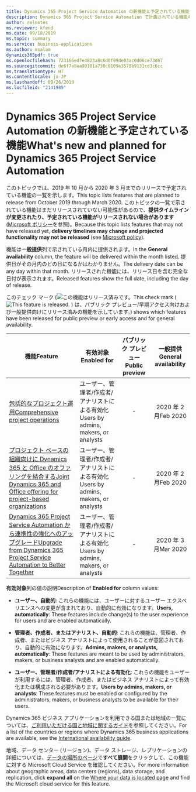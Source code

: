 ```yaml
---
title: Dynamics 365 Project Service Automation の新機能と予定されている機能 (2019 年リリース ウェーブ 2)
description: Dynamics 365 Project Service Automation で計画されている機能の概要。
author: relnotes
ms.reviewer: kfend
ms.date: 09/18/2019
ms.topic: summary
ms.service: business-applications
ms.author: msalam
dynamics365pdf: true
ms.openlocfilehash: 723166ed7e4823a8c6d0f99de03ac0d06ce73d67
ms.sourcegitcommit: de6f7e8aa90101a730c0109e3578b9131cd3c6cc
ms.translationtype: HT
ms.contentlocale: ja-JP
ms.lasthandoff: 09/26/2019
ms.locfileid: "2141989"
---
```

# <a name="whats-new-and-planned-for-dynamics-365-project-service-automation"></a><span data-ttu-id="b080a-103">Dynamics 365 Project Service Automation の新機能と予定されている機能</span><span class="sxs-lookup"><span data-stu-id="b080a-103">What's new and planned for Dynamics 365 Project Service Automation</span></span>

<span data-ttu-id="b080a-104">このトピックでは、2019 年 10 月から 2020 年 3 月までのリリースで予定されている機能の一覧を示します。</span><span class="sxs-lookup"><span data-stu-id="b080a-104">This topic lists features that are planned to release from October 2019 through March 2020.</span></span> <span data-ttu-id="b080a-105">このトピックの一覧で示されている機能はまだリリースされていない可能性があるので、**提供タイムラインが変更されたり、予定されている機能がリリースされない場合があります** ([Microsoft ポリシー](https://go.microsoft.com/fwlink/p/?linkid=2007332)を参照)。</span><span class="sxs-lookup"><span data-stu-id="b080a-105">Because this topic lists features that may not have released yet, **delivery timelines may change and projected functionality may not be released** (see [Microsoft policy](https://go.microsoft.com/fwlink/p/?linkid=2007332)).</span></span>

<span data-ttu-id="b080a-106">機能は**一般提供**列で示されている月内に提供されます。</span><span class="sxs-lookup"><span data-stu-id="b080a-106">In the **General availability** column, the feature will be delivered within the month listed.</span></span> <span data-ttu-id="b080a-107">提供日がその月内のどの日になるかはわかりません。</span><span class="sxs-lookup"><span data-stu-id="b080a-107">The delivery date can be any day within that month.</span></span> <span data-ttu-id="b080a-108">リリースされた機能には、リリース日を含む完全な日付が表示されます。</span><span class="sxs-lookup"><span data-stu-id="b080a-108">Released features show the full date, including the day of release.</span></span>

<span data-ttu-id="b080a-109">このチェック マーク (![この機能はリリース済みです。](/dynamics365-release-plan/media/green-checkmark.png "この機能はリリース済みです。")</span><span class="sxs-lookup"><span data-stu-id="b080a-109">This check mark (![This feature is released.](/dynamics365-release-plan/media/green-checkmark.png "This feature is released.")</span></span> <span data-ttu-id="b080a-110">) は、パブリック プレビュー/早期アクセス向けおよび一般提供向けにリリース済みの機能を示しています。</span><span class="sxs-lookup"><span data-stu-id="b080a-110">) shows which features have been released for public preview or early access and for general availability.</span></span>

| <span data-ttu-id="b080a-111">機能</span><span class="sxs-lookup"><span data-stu-id="b080a-111">Feature</span></span>    | <span data-ttu-id="b080a-112">有効対象</span><span class="sxs-lookup"><span data-stu-id="b080a-112">Enabled for</span></span>    |  <span data-ttu-id="b080a-113">パブリック プレビュー</span><span class="sxs-lookup"><span data-stu-id="b080a-113">Public preview</span></span> |  <span data-ttu-id="b080a-114">一般提供</span><span class="sxs-lookup"><span data-stu-id="b080a-114">General availability</span></span> | 
| ---------- |---------------- | :---------------: |:--------------: |
| [<span data-ttu-id="b080a-115">包括的なプロジェクト運用</span><span class="sxs-lookup"><span data-stu-id="b080a-115">Comprehensive project operations</span></span>](comprehensive-project-operations.md) | <span data-ttu-id="b080a-116">ユーザー、管理者/作成者/アナリストによる有効化</span><span class="sxs-lookup"><span data-stu-id="b080a-116">Users by admins, makers, or analysts</span></span>| -|<span data-ttu-id="b080a-117">2020 年 2 月</span><span class="sxs-lookup"><span data-stu-id="b080a-117">Feb 2020</span></span> | 
| [<span data-ttu-id="b080a-118">プロジェクト ベースの組織向けに Dynamics 365 と Office のオファリングを結合する</span><span class="sxs-lookup"><span data-stu-id="b080a-118">Joint Dynamics 365 and Office offering for project-based organizations</span></span>](joint-dynamics-office-offering-project-based-organizations.md) | <span data-ttu-id="b080a-119">ユーザー、管理者/作成者/アナリストによる有効化</span><span class="sxs-lookup"><span data-stu-id="b080a-119">Users by admins, makers, or analysts</span></span>| -|<span data-ttu-id="b080a-120">2020 年 2 月</span><span class="sxs-lookup"><span data-stu-id="b080a-120">Feb 2020</span></span> | 
| [<span data-ttu-id="b080a-121">Dynamics 365 Project Service Automation から連携性の強化へのアップグレード</span><span class="sxs-lookup"><span data-stu-id="b080a-121">Upgrade from Dynamics 365 Project Service Automation to Better Together</span></span>](upgrade-dynamics-365-psa-better-together.md) | <span data-ttu-id="b080a-122">ユーザー、管理者/作成者/アナリストによる有効化</span><span class="sxs-lookup"><span data-stu-id="b080a-122">Users by admins, makers, or analysts</span></span>| -|<span data-ttu-id="b080a-123">2020 年 3 月</span><span class="sxs-lookup"><span data-stu-id="b080a-123">Mar 2020</span></span> | 

<span data-ttu-id="b080a-124">**有効対象**列の値の説明</span><span class="sxs-lookup"><span data-stu-id="b080a-124">Description of **Enabled for** column values:</span></span>

- <span data-ttu-id="b080a-125">**ユーザー、自動的**: これらの機能には、ユーザーに対するユーザー エクスペリエンスへの変更が含まれており、自動的に有効になります。</span><span class="sxs-lookup"><span data-stu-id="b080a-125">**Users, automatically**: These features include change(s) to the user experience for users and are enabled automatically.</span></span>

- <span data-ttu-id="b080a-126">**管理者、作成者、またはアナリスト、自動的**: これらの機能は、管理者、作成者、またはビジネス アナリストによって使用されることが意図されており、自動的に有効になります。</span><span class="sxs-lookup"><span data-stu-id="b080a-126">**Admins, makers, or analysts, automatically**: These features are meant to be used by administrators, makers, or business analysts and are enabled automatically.</span></span>

- <span data-ttu-id="b080a-127">**ユーザー、管理者/作成者/アナリストによる有効化**: これらの機能をユーザーが利用するには、管理者、作成者、またはビジネス アナリストによって有効化または構成される必要があります。</span><span class="sxs-lookup"><span data-stu-id="b080a-127">**Users by admins, makers, or analysts**: These features must be enabled or configured by the administrators, makers, or business analysts to be available for their users.</span></span>


<span data-ttu-id="b080a-128">Dynamics 365 ビジネス アプリケーションを利用できる国または地域の一覧については、[ご利用いただける国と地域に関するガイド](https://aka.ms/dynamics_365_international_availability_deck)を参照してください。</span><span class="sxs-lookup"><span data-stu-id="b080a-128">For a list of the countries or regions where Dynamics 365 business applications are available, see the [International availability guide](https://aka.ms/dynamics_365_international_availability_deck).</span></span> 

<span data-ttu-id="b080a-129">地域、データ センター (リージョン)、データ ストレージ、レプリケーションの詳細については、[データの場所のページ](https://www.microsoft.com/trust-center/privacy/data-location)で**すべて展開**をクリックして、この機能に対する Microsoft Cloud Service を確認してください。</span><span class="sxs-lookup"><span data-stu-id="b080a-129">For more information about geographic areas, data centers (regions), data storage, and replication, click **expand all** on the [Where your data is located page](https://www.microsoft.com/trust-center/privacy/data-location) and find the Microsoft cloud service for this feature.</span></span> 